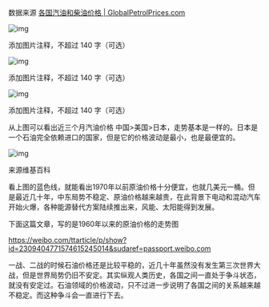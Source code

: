 数据来源 [各国汽油和柴油价格 | GlobalPetrolPrices.com](https://zh.globalpetrolprices.com/)

![img](https://pic1.zhimg.com/80/v2-6b12424b878bf266956fb5c1d07c1aba_720w.png?source=d16d100b)





添加图片注释，不超过 140 字（可选）

![img](https://picx.zhimg.com/80/v2-f27d624a723d0854290859d611a6fac0_720w.png?source=d16d100b)





添加图片注释，不超过 140 字（可选）

![img](https://picx.zhimg.com/80/v2-cd5d5265b69b0c8d6424c2cd74557ad2_720w.png?source=d16d100b)





添加图片注释，不超过 140 字（可选）

从上图可以看出近三个月汽油价格 中国>美国>日本，走势基本是一样的。日本是一个石油完全依赖进口的国家，但是它的价格波动是最小，也是最便宜的。

![img](https://picx.zhimg.com/80/v2-8a3262222321e5ad11e05573b18a72ca_720w.png?source=d16d100b)





来源维基百科

看上图的蓝色线，就能看出1970年以前原油价格十分便宜，也就几美元一桶。但是最近几十年，中东局势不稳定、原油价格越来越贵，在此背景下电动和混动汽车开始火爆，各种能源替代方案陆续推出来，风能、太阳能得到发展。

下面这篇文章，写的是1960年以来的原油价格的走势图

https://weibo.com/ttarticle/p/show?id=2309404771574615245014&sudaref=passport.weibo.com

一战、二战的时候石油价格还是比较平稳的，近几十年虽然没有发生第三次世界大战，但是世界局势仍旧不安定。其实纵观人类历史，各国之间一直处于争斗状态，就没有安定过。石油领域的价格波动，只不过进一步说明了各国之间的关系越来越不稳定。而这种争斗会一直进行下去。
